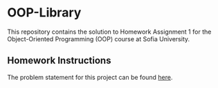 # OOP-Library

This repository contains the solution to Homework Assignment 1 for the Object-Oriented Programming (OOP) course at Sofia University.

## Homework Instructions

The problem statement for this project can be found [here](docs/README.md).
